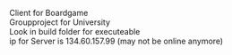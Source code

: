 Client for Boardgame <br/>
Groupproject for University <br/>
Look in build folder for executeable <br/>
ip for Server is 134.60.157.99 (may not be online anymore)
